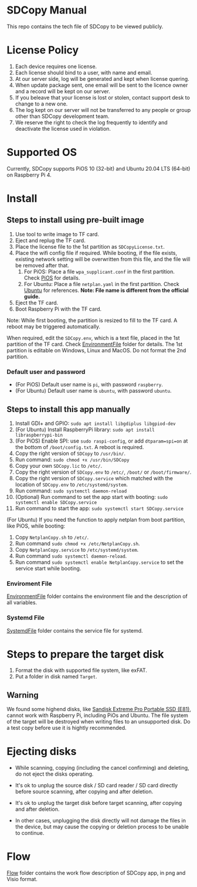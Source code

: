 # SDCopy Manual

This repo contains the tech file of SDCopy to be viewed publicly.

# License Policy

1. Each device requires one license.
1. Each license should bind to a user, with name and email.
1. At our server side, log will be generated and kept when license quering.
1. When update package sent, one email will be sent to the licence owner and a record will be kept on our server.
1. If you beleave that your license is lost or stolen, contact support desk to change to a new one.
1. The log kept on our server will not be transferred to any people or group other than SDCopy development team.
3. We reserve the right to check the log frequently to identify and deactivate the license used in violation.

# Supported OS

Currently, SDCopy supports PiOS 10 (32-bit) and Ubuntu 20.04 LTS (64-bit) on Raspberry Pi 4.

# Install

## Steps to install using pre-built image

1. Use tool to write image to TF card.
1. Eject and replug the TF card.
1. Place the license file to the 1st partition as ```SDCopyLicense.txt```.
1. Place the wifi config file if required. While booting, if the file exists, existing network setting will be overwritten from this file, and the file will be removed after that.
   1. For PiOS: Place a file ```wpa_supplicant.conf``` in the first partition. Check [PiOS](https://www.raspberrypi.org/documentation/configuration/wireless/headless.md) for details.
   1. For Ubuntu: Place a file ```netplan.yaml``` in the first partition. Check [Ubuntu](https://ubuntu.com/tutorials/how-to-install-ubuntu-on-your-raspberry-pi#3-wifi-or-ethernet) for references. **Note: File name is different from the official guide.**
1. Eject the TF card.
1. Boot Raspberry Pi with the TF card.

Note: While first booting, the partition is resized to fill to the TF card. A reboot may be triggered automatically.

When required, edit the ```SDCopy.env```, which is a text file, placed in the 1st partition of the TF card. Check [EnvironmentFile](EnvironmentFile) folder for details.
The 1st partition is editable on Windows, Linux and MacOS. Do not format the 2nd partition.

### Default user and password
* (For PiOS) Default user name is ```pi```, with password ```raspberry```.
* (For Ubuntu) Default user name is ```ubuntu```, with password ```ubuntu```.

## Steps to install this app manually

1. Install GDI+ and GPIO: ```sudo apt install libgdiplus libgpiod-dev```
1. (For Ubuntu) Install RaspberryPi library: ```sudo apt install libraspberrypi-bin```
1. (For PiOS) Enable SPI: use ```sudo raspi-config```, or add ```dtparam=spi=on``` at the bottom of ```/boot/config.txt```. A reboot is required.
1. Copy the right version of ```SDCopy``` to ```/usr/bin/```.
1. Run command: ```sudo chmod +x /usr/bin/SDCopy```
1. Copy your own ```SDCopy.lic``` to ```/etc/```.
1. Copy the right version of ```SDCopy.env``` to ```/etc/```, ```/boot/``` or ```/boot/firmware/```.
1. Copy the right version of ```SDCopy.service``` which matched with the location of ```SDCopy.env``` to ```/etc/systemd/system```.
1. Run command: ```sudo systemctl daemon-reload```
1. (Optional) Run command to set the app start with booting: ```sudo systemctl enable SDCopy.service```
1. Run command to start the app: ```sudo systemctl start SDCopy.service```

(For Ubuntu) If you need the function to apply netplan from boot partition, like PiOS, while booting:

1. Copy ```NetplanCopy.sh``` to ```/etc/```.
1. Run command ```sudo chmod +x /etc/NetplanCopy.sh```.
1. Copy ```NetplanCopy.service``` to ```/etc/systemd/system```.
1. Run command ```sudo systemctl daemon-reload```.
1. Run command ```sudo systemctl enable NetplanCopy.service``` to set the service start while booting.

### Enviroment File
[EnvironmentFile](EnvironmentFile) folder contains the environment file and the description of all variables.

### Systemd File
[SystemdFile](SystemdFile) folder contains the service file for systemd.

# Steps to prepare the target disk

1. Format the disk with supported file system, like exFAT.
1. Put a folder in disk named ```Target```.

## Warning

We found some highend disks, like [Sandisk Extreme Pro Portable SSD (E81)](https://shop.westerndigital.com/products/portable-drives/sandisk-extreme-pro-usb-3-2-ssd), cannot work with Raspberry Pi, including PiOs and Ubuntu. The file system of the target will be destroyed when writing files to an unsupported disk. Do a test copy before use it is hightly recommended.

# Ejecting disks

* While scanning, copying (including the cancel confirming) and deleting, do not eject the disks operating.

* It's ok to unplug the source disk / SD card reader / SD card directly before source scanning, after copying and after deletion.

* It's ok to unplug the target disk before target scanning, after copying and after deletion.

* In other cases, unplugging the disk directly will not damage the files in the device, but may cause the copying or deletion process to be unable to continue.

# Flow
[Flow](Flow) folder contains the work flow description of SDCopy app, in png and Visio format.
